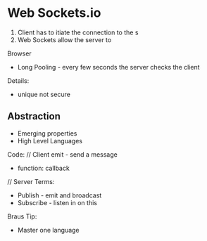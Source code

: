 # Web Sockets.io

1. Client has to itiate the connection to the s
2. Web Sockets allow the server to

Browser
- Long Pooling - every few seconds the server checks the client

Details:
- unique not secure

## Abstraction
- Emerging properties
- High Level Languages

Code:
// Client
emit - send a message
- function: callback

// Server
Terms:
- Publish - emit and broadcast
- Subscribe - listen in on this

Braus Tip:
- Master one language
